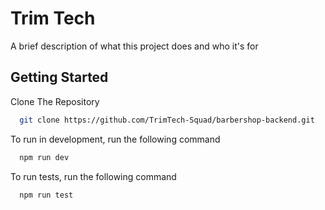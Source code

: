 
# Trim Tech

A brief description of what this project does and who it's for


## Getting Started

Clone The Repository

```bash
  git clone https://github.com/TrimTech-Squad/barbershop-backend.git
```

To run in development, run the following command

```bash
  npm run dev
```

To run tests, run the following command

```bash
  npm run test
```

